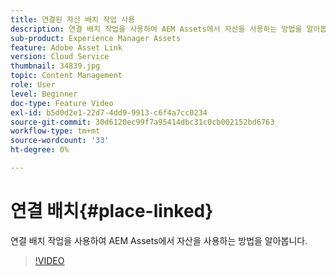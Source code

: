 ```yaml
---
title: 연결된 자산 배치 작업 사용
description: 연결 배치 작업을 사용하여 AEM Assets에서 자산을 사용하는 방법을 알아봅니다.
sub-product: Experience Manager Assets
feature: Adobe Asset Link
version: Cloud Service
thumbnail: 34839.jpg
topic: Content Management
role: User
level: Beginner
doc-type: Feature Video
exl-id: b5d0d2e1-22d7-4dd9-9913-c6f4a7cc0234
source-git-commit: 30d6120ec99f7a95414dbc31c0cb002152bd6763
workflow-type: tm+mt
source-wordcount: '33'
ht-degree: 0%

---
```


# 연결 배치{#place-linked}

연결 배치 작업을 사용하여 AEM Assets에서 자산을 사용하는 방법을 알아봅니다.

>[!VIDEO](https://video.tv.adobe.com/v/34839?quality=12&learn=on)
